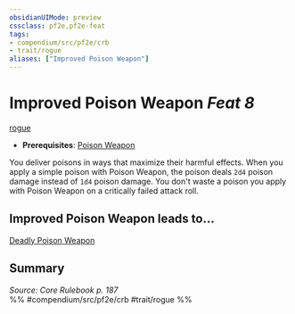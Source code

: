 ```yaml
---
obsidianUIMode: preview
cssclass: pf2e,pf2e-feat
tags:
- compendium/src/pf2e/crb
- trait/rogue
aliases: ["Improved Poison Weapon"]
---
```

# Improved Poison Weapon  *Feat 8*  
[rogue](../../Rules/traits/rogue.md)  

- **Prerequisites**: [Poison Weapon](poison-weapon.md)

You deliver poisons in ways that maximize their harmful effects. When you apply a simple poison with Poison Weapon, the poison deals `2d4` poison damage instead of `1d4` poison damage. You don't waste a poison you apply with Poison Weapon on a critically failed attack roll.

## Improved Poison Weapon leads to...

[Deadly Poison Weapon](deadly-poison-weapon-aoa5.md)

## Summary

*Source: Core Rulebook p. 187*  
%% #compendium/src/pf2e/crb #trait/rogue %%